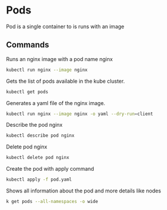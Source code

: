 # Pods
Pod is a single container to is runs with an image

## Commands
Runs an nginx image with a pod name nginx
```bash
kubectl run nginx --image nginx
```

Gets the list of pods available in the kube cluster.
```bash
kubectl get pods
```

Generates a yaml file of the nginx image.
```bash
kubectl run nginx --image nginx -o yaml --dry-run=client
```

Describe the pod nginx
```bash
kubectl describe pod nginx
```

Delete pod nginx
```bash
kubectl delete pod nginx
```

Create the pod with apply command
```bash
kubectl apply -f pod.yaml
```

Shows all information about the pod and more details like nodes
```bash
k get pods --all-namespaces -o wide
```